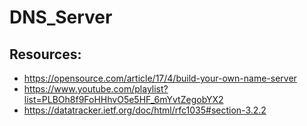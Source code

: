 # DNS_Server

## Resources:

* https://opensource.com/article/17/4/build-your-own-name-server
* https://www.youtube.com/playlist?list=PLBOh8f9FoHHhvO5e5HF_6mYvtZegobYX2
* https://datatracker.ietf.org/doc/html/rfc1035#section-3.2.2